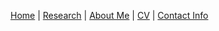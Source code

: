 [Home](https://markstukel.github.io)  |  [Research](https://markstukel.github.io/research.html)  |  [About Me](https://markstukel.github.io/about-me.html)  |  [CV](https://markstukel.github.io/cv.html)  |  [Contact Info](https://markstukel.github.io/contact-info.html)



